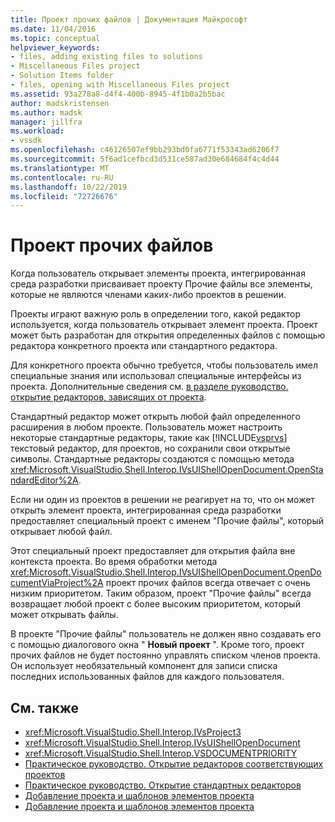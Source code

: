```yaml
---
title: Проект прочих файлов | Документация Майкрософт
ms.date: 11/04/2016
ms.topic: conceptual
helpviewer_keywords:
- files, adding existing files to solutions
- Miscellaneous Files project
- Solution Items folder
- files, opening with Miscellaneous Files project
ms.assetid: 93a278a8-d4f4-400b-8945-4f1b0a2b5bac
author: madskristensen
ms.author: madsk
manager: jillfra
ms.workload:
- vssdk
ms.openlocfilehash: c46126507ef9bb293bd0fa6771f53343ad6206f7
ms.sourcegitcommit: 5f6ad1cefbcd3d531ce587ad30e684684f4c4d44
ms.translationtype: MT
ms.contentlocale: ru-RU
ms.lasthandoff: 10/22/2019
ms.locfileid: "72726676"
---
```

# <a name="miscellaneous-files-project"></a>Проект прочих файлов
Когда пользователь открывает элементы проекта, интегрированная среда разработки присваивает проекту Прочие файлы все элементы, которые не являются членами каких-либо проектов в решении.

 Проекты играют важную роль в определении того, какой редактор используется, когда пользователь открывает элемент проекта. Проект может быть разработан для открытия определенных файлов с помощью редактора конкретного проекта или стандартного редактора.

 Для конкретного проекта обычно требуется, чтобы пользователь имел специальные знания или использовал специальные интерфейсы из проекта. Дополнительные сведения см. [в разделе руководство. открытие редакторов, зависящих от проекта](../../extensibility/how-to-open-project-specific-editors.md).

 Стандартный редактор может открыть любой файл определенного расширения в любом проекте. Пользователь может настроить некоторые стандартные редакторы, такие как [!INCLUDE[vsprvs](../../code-quality/includes/vsprvs_md.md)] текстовый редактор, для проектов, но сохранили свои открытые символы. Стандартные редакторы создаются с помощью метода <xref:Microsoft.VisualStudio.Shell.Interop.IVsUIShellOpenDocument.OpenStandardEditor%2A>.

 Если ни один из проектов в решении не реагирует на то, что он может открыть элемент проекта, интегрированная среда разработки предоставляет специальный проект с именем "Прочие файлы", который открывает любой файл.

 Этот специальный проект предоставляет для открытия файла вне контекста проекта. Во время обработки метода <xref:Microsoft.VisualStudio.Shell.Interop.IVsUIShellOpenDocument.OpenDocumentViaProject%2A> проект прочих файлов всегда отвечает с очень низким приоритетом. Таким образом, проект "Прочие файлы" всегда возвращает любой проект с более высоким приоритетом, который может открывать файлы.

 В проекте "Прочие файлы" пользователь не должен явно создавать его с помощью диалогового окна " **Новый проект** ". Кроме того, проект прочих файлов не будет постоянно управлять списком членов проекта. Он использует необязательный компонент для записи списка последних использованных файлов для каждого пользователя.

## <a name="see-also"></a>См. также
- <xref:Microsoft.VisualStudio.Shell.Interop.IVsProject3>
- <xref:Microsoft.VisualStudio.Shell.Interop.IVsUIShellOpenDocument>
- <xref:Microsoft.VisualStudio.Shell.Interop.VSDOCUMENTPRIORITY>
- [Практическое руководство. Открытие редакторов соответствующих проектов](../../extensibility/how-to-open-project-specific-editors.md)
- [Практическое руководство. Открытие стандартных редакторов](../../extensibility/how-to-open-standard-editors.md)
- [Добавление проекта и шаблонов элементов проекта](../../extensibility/internals/adding-project-and-project-item-templates.md)
- [Добавление проекта и шаблонов элементов проекта](../../extensibility/internals/adding-project-and-project-item-templates.md)